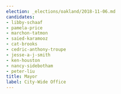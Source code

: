 ```yaml
---
election: _elections/oakland/2018-11-06.md
candidates:
- libby-schaaf
- pamela-price
- marchon-tatmon
- saied-karamooz
- cat-brooks
- cedric-anthony-troupe
- jesse-a-j-smith
- ken-houston
- nancy-sidebotham
- peter-liu
title: Mayor
label: City-Wide Office
---
```

